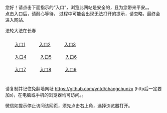 您好！请点击下面指示的“入口”，浏览此网站是安全的，且为您带来平安。。 <br/>
点击入口后，请耐心等待， 过程中可能会出现无法打开的提示，请忽略，最终会进入网站. </br>

法轮大法在长春<br/>
<div style="padding:10px"><a style="margin:20px" target="_blank" href="https://d3r6uc6qbxugi4.cloudfront.net/2Qpsp?bqgpjvgj" id="ccLink1" rel="nofollow">入口1</a> <a target="_blank" style="margin:20px" href="https://die0s2vm1wtt4.cloudfront.net/2Qpsp?cmxux" id="ccLink2" rel="nofollow">入口2</a> <a style="margin:20px" target="_blank" href="https://d1khoeibfxjnx.cloudfront.net/2Qpsp?oanduxn" id="ccLink3" rel="nofollow">入口3</a></div>

<div style="padding:10px" ><a style="margin:20px" target="_blank" href="https://d3r6uc6qbxugi4.cloudfront.net/2Qpsp?bqgpjvgj" id="ccLink4" rel="nofollow">入口4</a> <a style="margin:20px" href="https://die0s2vm1wtt4.cloudfront.net/2Qpsp?cmxux" target="_blank" id="ccLink5" rel="nofollow">入口5</a> <a style="margin:20px" href="https://d1khoeibfxjnx.cloudfront.net/2Qpsp?oanduxn" target="_blank" id="ccLink6" rel="nofollow">入口6</a></div>

<div style="padding:10px"><a style="margin:20px" target="_blank" href="https://d3r6uc6qbxugi4.cloudfront.net/2Qpsp?bqgpjvgj" id="ccLink7" rel="nofollow">入口7</a> <a style="margin:20px" href="https://die0s2vm1wtt4.cloudfront.net/2Qpsp?cmxux" target="_blank" id="ccLink8" rel="nofollow">入口8</a> <a style="margin:20px" target="_blank" href="https://d1khoeibfxjnx.cloudfront.net/2Qpsp?oanduxn" id="ccLink9" rel="nofollow">入口9</a></div>

<br/>



请复制并记住免翻墙网址 https://github.com/yntd/changchunzx (http后一定要加s)，在电脑或手机的浏览器均可访问。。<br/>

微信如提示停止访问该网页，须先点击右上角，选择浏览器打开。
